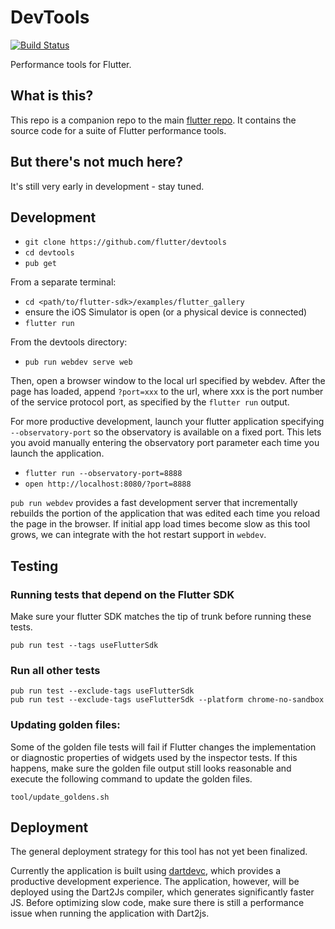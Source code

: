 # DevTools
[![Build Status](https://travis-ci.org/flutter/devtools.svg?branch=master)](https://travis-ci.org/flutter/devtools)

Performance tools for Flutter.

## What is this?

This repo is a companion repo to the main [flutter repo](https://github.com/flutter/flutter).
It contains the source code for a suite of Flutter performance tools.

## But there's not much here?

It's still very early in development - stay tuned.

## Development

- `git clone https://github.com/flutter/devtools`
- `cd devtools`
- `pub get`

From a separate terminal:
- `cd <path/to/flutter-sdk>/examples/flutter_gallery`
- ensure the iOS Simulator is open (or a physical device is connected)
- `flutter run`

From the devtools directory:
- `pub run webdev serve web`

Then, open a browser window to the local url specified by webdev. After the page has loaded, append
`?port=xxx` to the url, where xxx is the port number of the service protocol port, as specified by 
the `flutter run` output.

For more productive development, launch your flutter application specifying
`--observatory-port` so the observatory is available on a fixed port. This
lets you avoid manually entering the observatory port parameter each time
you launch the application.

- `flutter run --observatory-port=8888`
- `open http://localhost:8080/?port=8888`

`pub run webdev` provides a fast development server that incrementally
rebuilds the portion of the application that was edited each time you reload
the page in the browser. If initial app load times become slow as this tool
grows, we can integrate with the hot restart support in `webdev`.

## Testing

### Running tests that depend on the Flutter SDK
Make sure your flutter SDK matches the tip of trunk before
running these tests.

```
pub run test --tags useFlutterSdk
```

### Run all other tests

```
pub run test --exclude-tags useFlutterSdk
pub run test --exclude-tags useFlutterSdk --platform chrome-no-sandbox
```

### Updating golden files:
Some of the golden file tests will fail if Flutter changes the implementation or diagnostic
properties of widgets used by the inspector tests. If this happens, make sure the golden
file output still looks reasonable and execute the following command to update the golden files.

```
tool/update_goldens.sh
```

## Deployment

The general deployment strategy for this tool has not yet been finalized.

Currently the application is built using [dartdevc](https://webdev.dartlang.org/tools/dartdevc),
which provides a productive development experience. The application, however, will be deployed
using the Dart2Js compiler, which generates significantly faster JS. Before optimizing slow code,
make sure there is still a performance issue when running the application with Dart2js.
